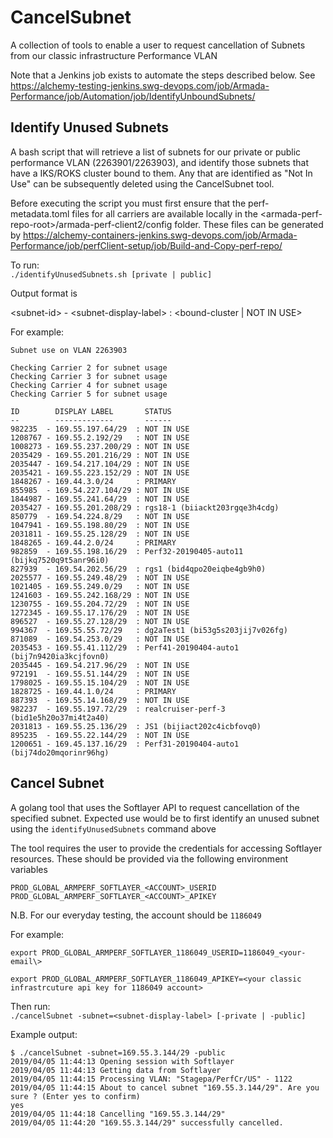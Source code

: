# CancelSubnet
A collection of tools to enable a user to request cancellation of Subnets from our classic infrastructure Performance VLAN  

Note that a Jenkins job exists to automate the steps described below. See https://alchemy-testing-jenkins.swg-devops.com/job/Armada-Performance/job/Automation/job/IdentifyUnboundSubnets/  

## Identify Unused Subnets
A bash script that will retrieve a list of subnets for our private or public performance VLAN (2263901/2263903), and identify those subnets that have a IKS/ROKS cluster bound to them. Any that are identified as "Not In Use" can be subsequently deleted using the CancelSubnet tool.  

Before executing the script you must first ensure that the perf-metadata.toml files for all carriers are available locally in the \<armada-perf-repo-root\>/armada-perf-client2/config folder. These files can be generated by https://alchemy-containers-jenkins.swg-devops.com/job/Armada-Performance/job/perfClient-setup/job/Build-and-Copy-perf-repo/

To run:  
`
./identifyUnusedSubnets.sh [private | public]
`  

Output format is  

\<subnet-id\> - \<subnet-display-label\> : \<bound-cluster | NOT IN USE\>

For example:
```
Subnet use on VLAN 2263903

Checking Carrier 2 for subnet usage
Checking Carrier 3 for subnet usage
Checking Carrier 4 for subnet usage
Checking Carrier 5 for subnet usage

ID        DISPLAY LABEL       STATUS
--        -------------       ------
982235  - 169.55.197.64/29  : NOT IN USE
1208767 - 169.55.2.192/29   : NOT IN USE
1008273 - 169.55.237.200/29 : NOT IN USE
2035429 - 169.55.201.216/29 : NOT IN USE
2035447 - 169.54.217.104/29 : NOT IN USE
2035421 - 169.55.223.152/29 : NOT IN USE
1848267 - 169.44.3.0/24     : PRIMARY
855985  - 169.54.227.104/29 : NOT IN USE
1844987 - 169.55.241.64/29  : NOT IN USE
2035427 - 169.55.201.208/29 : rgs18-1 (biiackt203rgqe3h4cdg)
850779  - 169.54.224.8/29   : NOT IN USE
1047941 - 169.55.198.80/29  : NOT IN USE
2031811 - 169.55.25.128/29  : NOT IN USE
1848265 - 169.44.2.0/24     : PRIMARY
982859  - 169.55.198.16/29  : Perf32-20190405-auto11 (bijkq7520q9t5anr96i0)
827939  - 169.54.202.56/29  : rgs1 (bid4qpo20eiqbe4gb9h0)
2025577 - 169.55.249.48/29  : NOT IN USE
1021405 - 169.55.249.0/29   : NOT IN USE
1241603 - 169.55.242.168/29 : NOT IN USE
1230755 - 169.55.204.72/29  : NOT IN USE
1272345 - 169.55.17.176/29  : NOT IN USE
896527  - 169.55.27.128/29  : NOT IN USE
994367  - 169.55.55.72/29   : dg2aTest1 (bi53g5s203jij7v026fg)
871089  - 169.54.253.0/29   : NOT IN USE
2035453 - 169.55.41.112/29  : Perf41-20190404-auto1 (bij7n9420ia3kcjfovn0)
2035445 - 169.54.217.96/29  : NOT IN USE
972191  - 169.55.51.144/29  : NOT IN USE
1798025 - 169.55.15.104/29  : NOT IN USE
1828725 - 169.44.1.0/24     : PRIMARY
887393  - 169.55.14.168/29  : NOT IN USE
982237  - 169.55.197.72/29  : realcruiser-perf-3 (bid1e5h20o37mi4t2a40)
2031813 - 169.55.25.136/29  : JS1 (bijiact202c4icbfovq0)
895235  - 169.55.22.144/29  : NOT IN USE
1200651 - 169.45.137.16/29  : Perf31-20190404-auto1 (bij74do20mqorinr96hg)
```



## Cancel Subnet

A golang tool that uses the Softlayer API to request cancellation of the specified subnet. Expected use would be to first identify an unused subnet using the `identifyUnusedSubnets` command above

The tool requires the user to provide the credentials for accessing Softlayer resources. These should be provided via the following environment variables  

`
PROD_GLOBAL_ARMPERF_SOFTLAYER_<ACCOUNT>_USERID  
PROD_GLOBAL_ARMPERF_SOFTLAYER_<ACCOUNT>_APIKEY
`  

N.B. For our everyday testing, the account should be `1186049`

For example:  

`export PROD_GLOBAL_ARMPERF_SOFTLAYER_1186049_USERID=1186049_<your-email\>  `

`export PROD_GLOBAL_ARMPERF_SOFTLAYER_1186049_APIKEY=<your classic infrastrcuture api key for 1186049 account>  ` <!-- pragma: allowlist secret -->

Then run:  
`
./cancelSubnet -subnet=<subnet-display-label> [-private | -public]
`  

Example output:
```
$ ./cancelSubnet -subnet=169.55.3.144/29 -public
2019/04/05 11:44:13 Opening session with Softlayer
2019/04/05 11:44:13 Getting data from Softlayer
2019/04/05 11:44:15 Processing VLAN: "Stagepa/PerfCr/US" - 1122
2019/04/05 11:44:15 About to cancel subnet "169.55.3.144/29". Are you sure ? (Enter yes to confirm)
yes
2019/04/05 11:44:18 Cancelling "169.55.3.144/29"
2019/04/05 11:44:20 "169.55.3.144/29" successfully cancelled.

```
